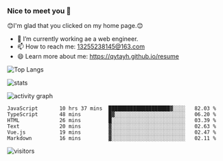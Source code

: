 ### Nice to meet you 👋

😊I'm glad that you clicked on my home page.😊

- 🔭 I’m currently working ae a web engineer.
- 📫 How to reach me: 13255238145@163.com
- 😄 Learn more about me: https://qytayh.github.io/resume

![Top Langs](https://github-readme-stats.vercel.app/api/top-langs?username=qytayh) 

![stats](https://github-readme-stats.vercel.app/api?username=qytayh&show_icons=true&theme=radical&layout=compact)
	
![activity graph](https://activity-graph.herokuapp.com/graph?username=qytayh&theme=dracula)

<!--START_SECTION:waka-->

```text
JavaScript       10 hrs 37 mins  ████████████████████▓░░░░   82.03 %
TypeScript       48 mins         █▓░░░░░░░░░░░░░░░░░░░░░░░   06.20 %
HTML             26 mins         █░░░░░░░░░░░░░░░░░░░░░░░░   03.39 %
Text             20 mins         ▓░░░░░░░░░░░░░░░░░░░░░░░░   02.63 %
Vue.js           19 mins         ▓░░░░░░░░░░░░░░░░░░░░░░░░   02.47 %
Markdown         16 mins         ▓░░░░░░░░░░░░░░░░░░░░░░░░   02.11 %
```

<!--END_SECTION:waka-->

![visitors](https://visitor-badge.glitch.me/badge?page_id=qytayh)


<!--
**qytayh/qytayh** is a ✨ _special_ ✨ repository because its `README.md` (this file) appears on your GitHub profile.

Here are some ideas to get you started:

- 🔭 I’m currently working on ...
- 🌱 I’m currently learning ...
- 👯 I’m looking to collaborate on ...
- 🤔 I’m looking for help with ...
- 💬 Ask me about ...
- 📫 How to reach me: ...
- 😄 Pronouns: ...
- ⚡ Fun fact: ...
-->
